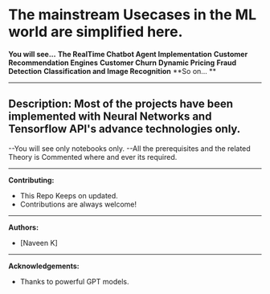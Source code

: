 # The mainstream Usecases in the ML world are simplified here.
**You will see...**
**The RealTime Chatbot Agent Implementation**
**Customer Recommendation Engines**
**Customer Churn**
**Dynamic Pricing**
**Fraud Detection**
**Classification and Image Recognition**
**So on... **

---

**Description:**
Most of the projects have been implemented with Neural Networks and Tensorflow API's advance technologies only.
---

--You will see only notebooks only.
--All the prerequisites and the related Theory is Commented where and ever its required.

---

**Contributing:**
- This Repo Keeps on updated.
- Contributions are always welcome!

---

**Authors:**
- [Naveen K]

---

**Acknowledgements:**
- Thanks to powerful GPT models.


